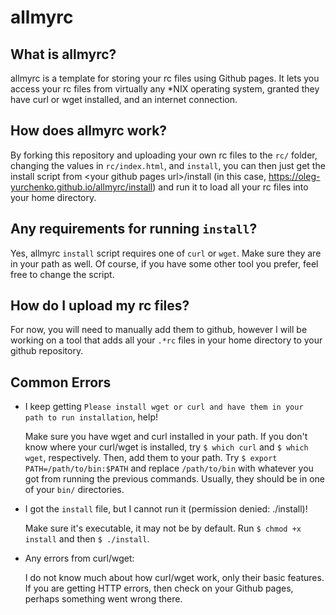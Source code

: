 # allmyrc
## What is allmyrc?
allmyrc is a template for storing your rc files using Github pages. It lets you access your rc files from virtually any \*NIX operating system, granted they have curl or wget installed, and an internet connection.
## How does allmyrc work?
By forking this repository and uploading your own rc files to the `rc/` folder, changing the values in `rc/index.html`, and `install`, you can then just get the install script from \<your github pages url\>/install (in this case, https://oleg-yurchenko.github.io/allmyrc/install) and run it to load all your rc files into your home directory.
## Any requirements for running `install`?
Yes, allmyrc `install` script requires one of `curl` or `wget`. Make sure they are in your path as well. Of course, if you have some other tool you prefer, feel free to change the script.
## How do I upload my rc files?
For now, you will need to manually add them to github, however I will be working on a tool that adds all your `.*rc` files in your home directory to your github repository.
## Common Errors
- I keep getting `Please install wget or curl and have them in your path to run installation`, help!

  Make sure you have wget and curl installed in your path. If you don't know where your curl/wget is installed, try `$ which curl` and `$ which wget`, respectively. Then, add them to your path. Try `$ export PATH=/path/to/bin:$PATH` and replace `/path/to/bin` with whatever you got from running the previous commands. Usually, they should be in one of your `bin/` directories.
  
- I got the `install` file, but I cannot run it (permission denied: ./install)!
  
  Make sure it's executable, it may not be by default. Run `$ chmod +x install` and then `$ ./install`.
  
- Any errors from curl/wget:
  
  I do not know much about how curl/wget work, only their basic features. If you are getting HTTP errors, then check on your Github pages, perhaps something went wrong there.
